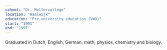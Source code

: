 ```yaml
---
school: "Dr. Mollercollege"
location: "Waalwijk"
education: "Pre-university education (VWO)"
start: "1991"
end: "1997"
---
```


Graduated in Dutch, English, German, math, physics, chemistry and biology.



